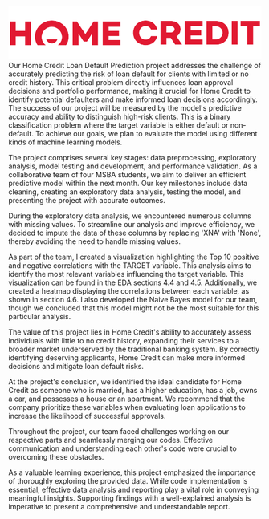 ![home_credit.png](home_credit.png)
Our Home Credit Loan Default Prediction project addresses the challenge of accurately predicting the risk of loan default for clients with limited or no credit history. This critical problem directly influences loan approval decisions and portfolio performance, making it crucial for Home Credit to identify potential defaulters and make informed loan decisions accordingly. The success of our project will be measured by the model's predictive accuracy and ability to distinguish high-risk clients. This is a binary classification problem where the target variable is either default or non-default. To achieve our goals, we plan to evaluate the model using different kinds of machine learning models.

The project comprises several key stages: data preprocessing, exploratory analysis, model testing and development, and performance validation. As a collaborative team of four MSBA students, we aim to deliver an efficient predictive model within the next month. Our key milestones include data cleaning, creating an exploratory data analysis, testing the model, and presenting the project with accurate outcomes.

During the exploratory data analysis, we encountered numerous columns with missing values. To streamline our analysis and improve efficiency, we decided to impute the data of these columns by replacing 'XNA' with 'None', thereby avoiding the need to handle missing values.

As part of the team, I created a visualization highlighting the Top 10 positive and negative correlations with the TARGET variable. This analysis aims to identify the most relevant variables influencing the target variable. This visualization can be found in the EDA sections 4.4 and 4.5. Additionally, we created a heatmap displaying the correlations between each variable, as shown in section 4.6. I also developed the Naive Bayes model for our team, though we concluded that this model might not be the most suitable for this particular analysis.

The value of this project lies in Home Credit's ability to accurately assess individuals with little to no credit history, expanding their services to a broader market underserved by the traditional banking system. By correctly identifying deserving applicants, Home Credit can make more informed decisions and mitigate loan default risks.

At the project's conclusion, we identified the ideal candidate for Home Credit as someone who is married, has a higher education, has a job, owns a car, and possesses a house or an apartment. We recommend that the company prioritize these variables when evaluating loan applications to increase the likelihood of successful approvals.

Throughout the project, our team faced challenges working on our respective parts and seamlessly merging our codes. Effective communication and understanding each other's code were crucial to overcoming these obstacles.

As a valuable learning experience, this project emphasized the importance of thoroughly exploring the provided data. While code implementation is essential, effective data analysis and reporting play a vital role in conveying meaningful insights. Supporting findings with a well-explained analysis is imperative to present a comprehensive and understandable report.
